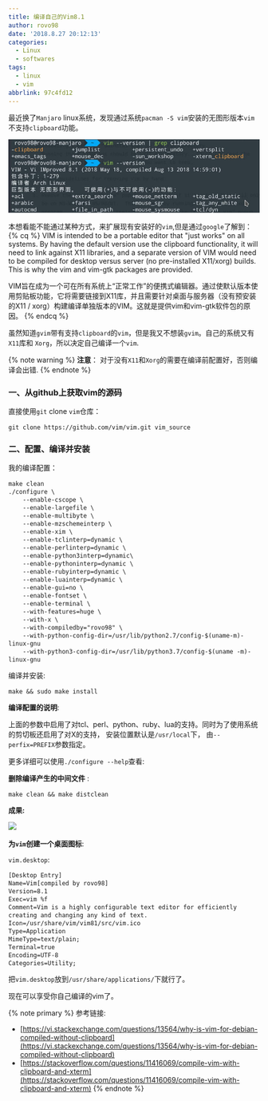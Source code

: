 ```yaml
---
title: 编译自己的Vim8.1
author: rovo98
date: '2018.8.27 20:12:13'
categories:
  - Linux
  - softwares
tags:
  - linux
  - vim
abbrlink: 97c4fd12
---
```


最近换了``Manjaro`` linux系统，发现通过系统``pacman -S vim``安装的无图形版本``vim``不支持``clipboard``功能。

![](/images/linux/vim-version-original.jpg)


本想看能不能通过某种方式，来扩展现有安装好的``vim``,但是通过``google``了解到：
{% cq %}
VIM is intended to be a portable editor that "just works" on all systems. By having the default version use the clipboard functionality, it will need to link against X11 libraries, and a separate version of VIM would need to be compiled for desktop versus server (no pre-installed X11/xorg) builds. This is why the vim and vim-gtk packages are provided.

VIM旨在成为一个可在所有系统上“正常工作”的便携式编辑器。通过使默认版本使用剪贴板功能，它将需要链接到X11库，并且需要针对桌面与服务器（没有预安装的X11 / xorg）构建编译单独版本的VIM。这就是提供vim和vim-gtk软件包的原因。
{% endcq %}

<!-- more -->
虽然知道``gvim``带有支持``clipboard``的``vim``，但是我又不想装``gvim``。自己的系统又有``X11``库和 ``Xorg``，所以决定自己编译一个``vim``.

{% note warning %}
**注意**： 对于没有``X11``和``Xorg``的需要在编译前配置好，否则编译会出错.
{% endnote %}

### 一、从github上获取vim的源码

直接使用``git`` clone ``vim``仓库：

```
git clone https://github.com/vim/vim.git vim_source
```

### 二、配置、编译并安装

我的编译配置：

```
make clean
./configure \
    --enable-cscope \ 
    --enable-largefile \ 
    --enable-multibyte \ 
    --enable-mzschemeinterp \ 
    --enable-xim \ 
    --enable-tclinterp=dynamic \ 
    --enable-perlinterp=dynamic \ 
    --enable-python3interp=dynamic\ 
    --enable-pythoninterp=dynamic \ 
    --enable-rubyinterp=dynamic \ 
    --enable-luainterp=dynamic \
    --enable-gui=no \
    --enable-fontset \
    --enable-terminal \
    --with-features=huge \
    --with-x \
    --with-compiledby="rovo98" \
    --with-python-config-dir=/usr/lib/python2.7/config-$(uname-m)-linux-gnu
    --with-python3-config-dir=/usr/lib/python3.7/config-$(uname -m)-linux-gnu
```

编译并安装:

```
make && sudo make install
```

**编译配置的说明**:

上面的参数中启用了对tcl、perl、python、ruby、lua的支持。同时为了使用系统的剪切板还启用了对X的支持， 安装位置默认是``/usr/local``下， 由``--perfix=PREFIX``参数指定。

更多详细可以使用``./configure --help``查看:

**删除编译产生的中间文件** :

```
make clean && make distclean
```

**成果:**

![](vim_installed.jpg)

**为``vim``创建一个桌面图标**:

``vim.desktop``:

```
[Desktop Entry]
Name=Vim[compiled by rovo98]
Version=8.1
Exec=vim %f
Comment=Vim is a highly configurable text editor for efficiently creating and changing any kind of text.
Icon=/usr/share/vim/vim81/src/vim.ico
Type=Application
MimeType=text/plain;
Terminal=true
Encoding=UTF-8
Categories=Utility;
```

把``vim.desktop``放到``/usr/share/applications/``下就行了。

现在可以享受你自己编译的vim了。


{% note primary %}
参考链接: 

- [https://vi.stackexchange.com/questions/13564/why-is-vim-for-debian-compiled-without-clipboard](https://vi.stackexchange.com/questions/13564/why-is-vim-for-debian-compiled-without-clipboard)
- [https://stackoverflow.com/questions/11416069/compile-vim-with-clipboard-and-xterm](https://stackoverflow.com/questions/11416069/compile-vim-with-clipboard-and-xterm)
{% endnote %}

